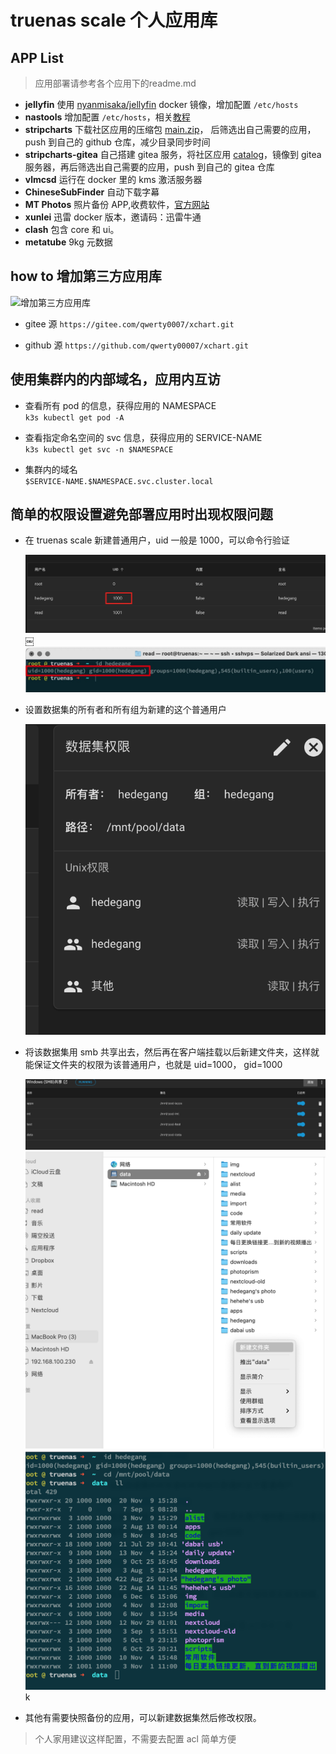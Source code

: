 # truenas scale 个人应用库

## APP List

> 应用部署请参考各个应用下的readme.md

- **jellyfin** 使用 [nyanmisaka/jellyfin](https://hub.docker.com/r/nyanmisaka/jellyfin) docker 镜像，增加配置 `/etc/hosts`
- **nastools** 增加配置 `/etc/hosts`，相关[教程](https://gitee.com/qwerty0007/xchart/blob/main/stable/nastools/readme.md)
- **stripcharts** 下载社区应用的压缩包 [main.zip](https://github.com/truecharts/catalog/archive/refs/heads/main.zip)， 后筛选出自己需要的应用，push 到自己的 github 仓库，减少目录同步时间
- **stripcharts-gitea** 自己搭建 gitea 服务，将社区应用 [catalog](https://github.com/truecharts/catalog.git)，镜像到 gitea 服务器，再后筛选出自己需要的应用，push 到自己的 gitea 仓库
- **vlmcsd** 运行在 docker 里的 kms 激活服务器
- **ChineseSubFinder** 自动下载字幕
- **MT Photos** 照片备份 APP,收费软件，[官方网站](https://mtmt.tech/)
- **xunlei** 迅雷 docker 版本，邀请码：迅雷牛通
- **clash** 包含 core 和 ui。
- **metatube** 9kg 元数据

## how to 增加第三方应用库

  ![增加第三方应用库](https://gitee.com/qwerty0007/xchart/raw/main/assets/add.png)

- gitee 源
  `https://gitee.com/qwerty0007/xchart.git`

- github 源
  `https://github.com/qwerty00007/xchart.git`

## 使用集群内的内部域名，应用内互访

- 查看所有 pod 的信息，获得应用的 NAMESPACE<br>`k3s kubectl get pod -A` 

- 查看指定命名空间的 svc 信息，获得应用的 SERVICE-NAME<br>`k3s kubectl get svc -n $NAMESPACE`

- 集群内的域名<br>`$SERVICE-NAME.$NAMESPACE.svc.cluster.local`

## 简单的权限设置避免部署应用时出现权限问题

- 在 truenas scale 新建普通用户，uid 一般是 1000，可以命令行验证
  
  ![图片](assets/IMG_16.jpg)
 ￼![图片](assets/IMG_17.jpg)
- 设置数据集的所有者和所有组为新建的这个普通用户
  
  ![图片](assets/IMG_18.png)
- 将该数据集用 smb 共享出去，然后再在客户端挂载以后新建文件夹，这样就能保证文件夹的权限为该普通用户，也就是 uid=1000， gid=1000
  
  ![图片](assets/IMG_19.png)
  ![图片](assets/IMG_20.png)
  ![图片](assets/IMG_21.png)k
- 其他有需要快照备份的应用，可以新建数据集然后修改权限。

> 个人家用建议这样配置，不需要去配置 acl 简单方便


